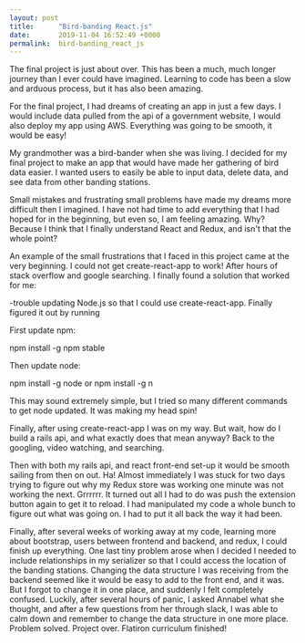 ```yaml
---
layout: post
title:      "Bird-banding React.js"
date:       2019-11-04 16:52:49 +0000
permalink:  bird-banding_react_js
---
```



The final project is just about over. This has been a much, much longer journey than I ever could have imagined. Learning to code has been a slow and arduous process, but it has also been amazing. 

For the final project, I had dreams of creating an app in just a few days. I would include data pulled from the api of a government website, I would also deploy my app using AWS. Everything was going to be smooth, it would be easy! 

My grandmother was a bird-bander when she was living. I decided for my final project to make an app that would have made her gathering of bird data easier. I wanted users to easily be able to input data, delete data, and see data from other banding stations. 

Small mistakes and frustrating small problems have made my dreams more difficult then I imagined. I have not had time to add everything that I had hoped for in the beginning, but even so, I am feeling amazing. Why? Because I  think that I finally understand React and Redux, and isn't that the whole point? 

An example of the small frustrations that I faced in this project came at the very beginning. I could not get create-react-app to work! After hours of stack overflow and google searching. I finally found a solution that worked for me: 

-trouble updating Node.js so that I could use create-react-app. Finally figured it out by running

First update npm:

npm install -g npm stable

Then update node:

npm install -g node or npm install -g n

This may sound extremely simple, but I tried so many different commands to get node updated. It was making my head spin!

Finally, after using create-react-app I was on my way. But wait, how do I build a rails api, and what exactly does that mean anyway? Back to the googling, video watching, and searching. 

Then with both my rails api, and react front-end set-up it would be smooth sailing from then on out. Ha! Almost immediately I was stuck for two days trying to figure out why my Redux store was working one minute was not working the next. Grrrrrr. It turned out all I had to do was push the extension button again to get it to reload. I had manipulated my code a whole bunch to figure out what was going on. I had to put it all back the way it had been. 

Finally, after several weeks of working away at my code, learning more about bootstrap, users between frontend and backend, and redux, I could finish up everything. One last tiny problem arose when I decided I needed to include relationships in my serializer so that I could access the location of the banding stations. Changing the data structure I was receiving from the backend seemed like it would be easy to add to the front end, and it was. But I forgot to change it in one place, and suddenly I felt completely confused. Luckily, after several hours of panic, I asked Annabel what she thought, and after a few questions from her through slack, I was able to calm down and remember to change the data structure in one more place. Problem solved. Project over. Flatiron curriculum finished!


